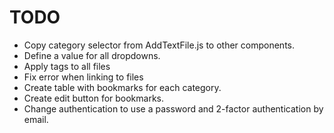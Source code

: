 # TODO

- Copy category selector from AddTextFile.js to other components.
- Define a value for all dropdowns.
- Apply tags to all files
- Fix error when linking to files
- Create table with bookmarks for each category.
- Create edit button for bookmarks.
- Change authentication to use a password and 2-factor authentication by email.